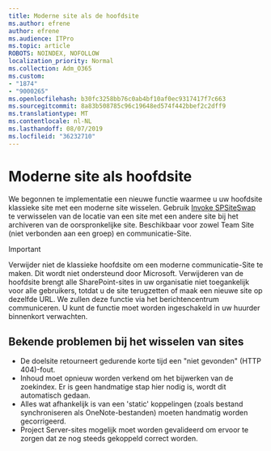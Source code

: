 ```yaml
---
title: Moderne site als de hoofdsite
ms.author: efrene
author: efrene
ms.audience: ITPro
ms.topic: article
ROBOTS: NOINDEX, NOFOLLOW
localization_priority: Normal
ms.collection: Adm_O365
ms.custom:
- "1874"
- "9000265"
ms.openlocfilehash: b30fc3258bb76c0ab4bf10af0ec9317417f7c663
ms.sourcegitcommit: 8a83b508785c96c19648ed574f442bbef2c2dff9
ms.translationtype: MT
ms.contentlocale: nl-NL
ms.lasthandoff: 08/07/2019
ms.locfileid: "36232710"
---
```

# <a name="modern-site-as-root-site"></a>Moderne site als hoofdsite

We begonnen te implementatie een nieuwe functie waarmee u uw hoofdsite klassieke site met een moderne site wisselen. Gebruik [Invoke SPSiteSwap](https://docs.microsoft.com/powershell/module/sharepoint-online/invoke-spositeswap?view=sharepoint-ps) te verwisselen van de locatie van een site met een andere site bij het archiveren van de oorspronkelijke site. Beschikbaar voor zowel Team Site (niet verbonden aan een groep) en communicatie-Site. 

>[!Important]
> Verwijder niet de klassieke hoofdsite om een moderne communicatie-Site te maken. Dit wordt niet ondersteund door Microsoft. Verwijderen van de hoofdsite brengt alle SharePoint-sites in uw organisatie niet toegankelijk voor alle gebruikers, totdat u de site terugzetten of maak een nieuwe site op dezelfde URL. We zullen deze functie via het berichtencentrum communiceren. U kunt de functie moet worden ingeschakeld in uw huurder binnenkort verwachten.

## <a name="known-issues-with-swapping-sites"></a>Bekende problemen bij het wisselen van sites
- De doelsite retourneert gedurende korte tijd een "niet gevonden" (HTTP 404)-fout.
- Inhoud moet opnieuw worden verkend om het bijwerken van de zoekindex. Er is geen handmatige stap hier nodig is, wordt dit automatisch gedaan.
- Alles wat afhankelijk is van een 'static' koppelingen (zoals bestand synchroniseren als OneNote-bestanden) moeten handmatig worden gecorrigeerd.
- Project Server-sites mogelijk moet worden gevalideerd om ervoor te zorgen dat ze nog steeds gekoppeld correct worden. 

